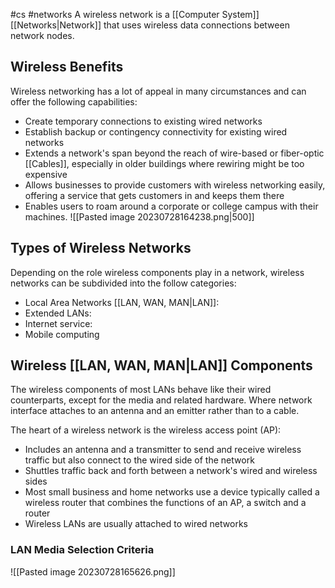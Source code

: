 #cs #networks
A wireless network is a [[Computer System]] [[Networks|Network]] that uses wireless data connections between network nodes.

## Wireless Benefits
Wireless networking has a lot of appeal in many circumstances and can offer the following capabilities:
- Create temporary connections to existing wired networks
- Establish backup or contingency connectivity for existing wired networks
- Extends a network's span beyond the reach of wire-based or fiber-optic [[Cables]], especially in older buildings where rewiring might be too expensive
- Allows businesses to provide customers with wireless networking easily, offering a service that gets customers in and keeps them there
- Enables users to roam around a corporate or college campus with their machines.
![[Pasted image 20230728164238.png|500]]

## Types of Wireless Networks 
Depending on the role wireless components play in a network, wireless networks can be subdivided into the follow categories:
- Local Area Networks [[LAN, WAN, MAN|LAN]]: 
- Extended LANs:
- Internet service:
- Mobile computing 

## Wireless [[LAN, WAN, MAN|LAN]] Components
The wireless components of most LANs behave like their wired counterparts, except for the media and related hardware. Where network interface attaches to an antenna and an emitter rather than to a cable.

The heart of a wireless network is the wireless access point (AP):
- Includes an antenna and a transmitter to send and receive wireless traffic but also connect to the wired side of the network
- Shuttles traffic back and forth between a network's wired and wireless sides
- Most small business and home networks use a device typically called a wireless router that combines the functions of an AP, a switch and a router
- Wireless LANs are usually attached to wired networks

### LAN Media Selection Criteria
![[Pasted image 20230728165626.png]]
